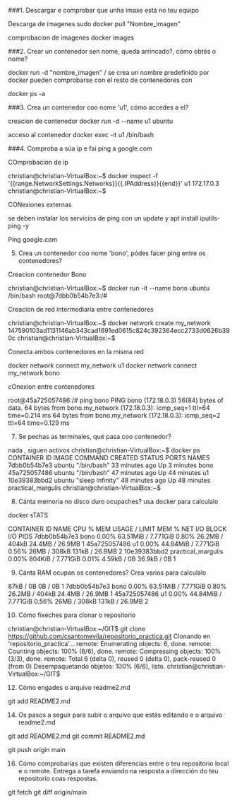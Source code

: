 
###1. Descargar e comprobar que unha imaxe está no teu equipo

Descarga de imagenes 
sudo docker pull "Nombre_imagen"

comprobacion de imagenes 
docker images


###2. Crear un contenedor sen nome, queda arrincado?, cómo obtés o nome?

docker run -d "nombre_imagen" / se crea un nombre predefinido por docker pueden comprobarse con el resto de contenedores con 

docker ps -a





###3. Crea un contenedor coo nome 'u1', cómo accedes a el?

creacion de contenedor
docker run -d --name u1 ubuntu 

acceso al contenedor 
docker exec -it u1 /bin/bash






###4. Comproba a súa ip e fai ping a google.com

COmprobacion de ip 

christian@christian-VirtualBox:~$ docker inspect -f '{{range.NetworkSettings.Networks}}{{.IPAddress}}{{end}}' u1
172.17.0.3
christian@christian-VirtualBox:~$ 

CONexiones externas

se deben instalar los servicios de ping con un update y
apt install iputils-ping -y

Ping google.com




5. Crea un contenedor coo nome 'bono', pódes facer ping entre os contenedores?

Creacion contenedor Bono 

christian@christian-VirtualBox:~$ docker run -it --name bono ubuntu /bin/bash
root@7dbb0b54b7e3:/# 


Creacion de red intermediaria entre contenedores 

christian@christian-VirtualBox:~$ docker network create my_network
147590103ad1131146ab343cad1691ed0615c824c392364ecc2733d0626b390c
christian@christian-VirtualBox:~$ 


Conecta ambos contenedores en la misma red 

docker network connect my_network u1
docker network connect my_network bono

cOnexion entre contenedores 

root@45a725057486:/# ping bono
PING bono (172.18.0.3) 56(84) bytes of data.
64 bytes from bono.my_network (172.18.0.3): icmp_seq=1 ttl=64 time=0.214 ms
64 bytes from bono.my_network (172.18.0.3): icmp_seq=2 ttl=64 time=0.129 ms



7. Se pechas as terminales, qué pasa coo contenedor?

nada , siguen activos 
christian@christian-VirtualBox:~$ docker ps 
CONTAINER ID   IMAGE     COMMAND            CREATED          STATUS          PORTS     NAMES
7dbb0b54b7e3   ubuntu    "/bin/bash"        33 minutes ago   Up 3 minutes              bono
45a725057486   ubuntu    "/bin/bash"        47 minutes ago   Up 44 minutes             u1
10e39383bbd2   ubuntu    "sleep infinity"   48 minutes ago   Up 48 minutes             practical_margulis
christian@christian-VirtualBox:~$ 




8. Cánta memoria no disco duro ocupaches? usa docker para calculalo

docker sTATS 


CONTAINER ID   NAME                 CPU %     MEM USAGE / LIMIT     MEM %     NET I/O          BLOCK I/O         PIDS
7dbb0b54b7e3   bono                 0.00%     63.51MiB / 7.771GiB   0.80%     26.2MB / 404kB   24.4MB / 26.9MB   1
45a725057486   u1                   0.00%     44.84MiB / 7.771GiB   0.56%     26MB / 308kB     131kB / 26.9MB    2
10e39383bbd2   practical_margulis   0.00%     804KiB / 7.771GiB     0.01%     4.59kB / 0B      36.9kB / 0B       1


9. Cánta RAM ocupan os contenedores? Crea varios para calculalo

87kB / 0B      0B / 0B           1
7dbb0b54b7e3   bono                 0.00%     63.51MiB / 7.771GiB   0.80%     26.2MB / 404kB   24.4MB / 26.9MB   1
45a725057486   u1                   0.00%     44.84MiB / 7.771GiB   0.56%     26MB / 308kB     131kB / 26.9MB    2


10. Cómo fixeches para clonar o repositorio

christian@christian-VirtualBox:~/GIT$ git clone https://github.com/csantomevila/repositorio_practica.git
Clonando en 'repositorio_practica'...
remote: Enumerating objects: 6, done.
remote: Counting objects: 100% (6/6), done.
remote: Compressing objects: 100% (3/3), done.
remote: Total 6 (delta 0), reused 0 (delta 0), pack-reused 0 (from 0)
Desempaquetando objetos: 100% (6/6), listo.
christian@christian-VirtualBox:~/GIT$ 


    
12. Cómo engades o arquivo readme2.md

git add README2.md


14. Os pasos a seguir para subir o arquivo que estás editando e o arquivo readme2.md

git add README2.md
git commit README2.md

git push origin main



16. Cómo comprobarías que existen diferencias entre o teu repositorio local e o remote.
Entrega a tarefa enviando na resposta a dirección do teu repositorio coas respostas.

git fetch
git diff origin/main
